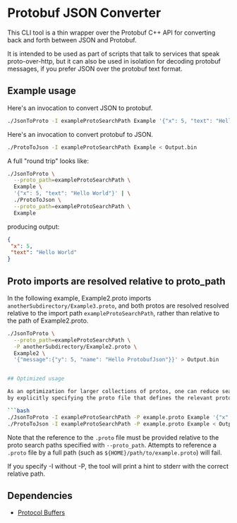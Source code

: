 # Protobuf JSON Converter

This CLI tool is a thin wrapper over the Protobuf C++ API for converting back
and forth between JSON and Protobuf.

It is intended to be used as part of scripts that talk to services that speak
proto-over-http, but it can also be used in isolation for decoding protobuf
messages, if you prefer JSON over the protobuf text format.

## Example usage

Here's an invocation to convert JSON to protobuf.

```bash
./JsonToProto -I exampleProtoSearchPath Example '{"x": 5, "text": "Hello World"}' > Output.bin
```

Here's an invocation to convert protobuf to JSON.

```bash
./ProtoToJson -I exampleProtoSearchPath Example < Output.bin
```

A full "round trip" looks like:

```bash
./JsonToProto \
  --proto_path=exampleProtoSearchPath \
  Example \
  '{"x": 5, "text": "Hello World"}' | \
  ./ProtoToJson \
  --proto_path=exampleProtoSearchPath \
  Example
```

producing output:

```json
{
 "x": 5,
 "text": "Hello World"
}

```

## Proto imports are resolved relative to proto_path

In the following example, Example2.proto imports
`anotherSubdirectory/Example3.proto`, and both protos are resolved resolved relative to
the import path `exampleProtoSearchPath`, rather than relative to the path of Example2.proto.

```bash
./JsonToProto \
  --proto_path=exampleProtoSearchPath \
  -P anotherSubdirectory/Example2.proto \
  Example2 \
  '{"message":{"y": 5, "name": "Hello ProtobufJson"}}' > Output.bin


## Optimized usage

As an optimization for larger collections of protos, one can reduce search time
by explicitly specifying the proto file that defines the relevant proto.

```bash
./JsonToProto -I exampleProtoSearchPath -P example.proto Example '{"x": 5, "text": "Hello World"}' > Output.bin
./ProtoToJson -I exampleProtoSearchPath -P example.proto Example < Output.bin
```

Note that the reference to the `.proto` file must be provided relative to the
proto search paths specified with `--proto_path`. Attempts to reference a
`.proto` file by a full path (such as `${HOME}/path/to/example.proto`) will
fail.

If you specify -I without -P, the tool will print a hint to stderr with the
correct relative path.

## Dependencies

- [Protocol Buffers](https://github.com/protocolbuffers/protobuf/blob/master/src/README.md)
